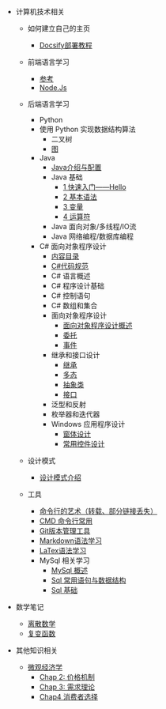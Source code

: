 <!-- _sidebar.md -->


* 计算机技术相关
  * 如何建立自己的主页
    * [Docsify部署教程](/ProjectDocs/cs/docsify-startinit.md)

  * 前端语言学习
    * [参考](/ProjectDocs/cs/Front-end-Development/Introduction.md)
    * [Node.Js](/ProjectDocs/cs/Front-end-Development/NodeJs-DownloadInit.md)
  
  * 后端语言学习
    * Python
    * 使用 Python 实现数据结构算法
      * 二叉树
      * [图](/ProjectDocs/cs/Back-end-Development/AlgorithmTheory-using-python/graph.md)
    * Java
      * [Java介绍与配置](/ProjectDocs/cs/Back-end-Development/Java-Learn/Introduction.md)
      * Java 基础
        * [1 快速入门——Hello](/ProjectDocs/cs/Back-end-Development/Java-Learn/Fast-Start/1HelloWorld.md)
        * [2 基本语法](/ProjectDocs/cs/Back-end-Development/Java-Learn/Fast-Start/2BasicSyntax.md)
        * [3 变量](/ProjectDocs/cs/Back-end-Development/Java-Learn/Fast-Start/3Variable.md)
        * [4 运算符](/ProjectDocs/cs/Back-end-Development/Java-Learn/Fast-Start/4Operator.md)
      * Java 面向对象/多线程/IO流
      * Java 网络编程/数据库编程
    * C# 面向对象程序设计
      * [内容目录](/ProjectDocs/cs/Back-end-Development/Csharp-OOP/file.md)
      * [C#代码规范](/ProjectDocs/cs/Back-end-Development/Csharp-OOP/NameRules.md)
      * C# 语言概述
      * C# 程序设计基础
      * C# 控制语句
      * C# 数组和集合
      * 面向对象程序设计
        * [面向对象程序设计概述](/ProjectDocs/cs/Back-end-Development/Csharp-OOP/5-1-introduction.md)
        * [委托](/ProjectDocs/cs/Back-end-Development/Csharp-OOP/5-12-delegate.md)
        * [事件](/ProjectDocs/cs/Back-end-Development/Csharp-OOP/5-13-event.md)
      * 继承和接口设计
        * [继承](/ProjectDocs/cs/Back-end-Development/Csharp-OOP/6-1-Inheritance.md)
        * [多态](/ProjectDocs/cs/Back-end-Development/Csharp-OOP/6-2-Polymorphism.md)
        * [抽象类](/ProjectDocs/cs/Back-end-Development/Csharp-OOP/6-3-Abstract.md)
        * [接口](/ProjectDocs/cs/Back-end-Development/Csharp-OOP/6-4-Connector.md)
      * 泛型和反射
      * 枚举器和迭代器
      * Windows 应用程序设计
        * [窗体设计](/ProjectDocs/cs/Back-end-Development/Csharp-OOP/9-1-Windows-Form-Design.md)
        * [常用控件设计](/ProjectDocs/cs/Back-end-Development/Csharp-OOP/9-2-Control-design.md)


  * 设计模式
    * [设计模式介绍](/ProjectDocs/cs/DesignPattern/init.md)

  * 工具
    * [命令行的艺术（转载、部分链接丢失）](/ProjectDocs/cs/CMD/Command-CMDart.md)
    * [CMD 命令行常用](/ProjectDocs/cs/CMD/Command-CMDusing.md)
    * [Git版本管理工具](/ProjectDocs/cs/Git-Using.md)
    * [Markdown语法学习](/ProjectDocs/cs/Markdown-Using.md)
    * [LaTex语法学习](/ProjectDocs/cs/LaTeX/LaTex-Learning.md)
    * MySql 相关学习
      * [MySql 概述](/ProjectDocs/cs/Sql/MySQL-front.md)
      * [Sql 常用语句与数据结构](/ProjectDocs/cs/Sql/MySQL-statements-and-data-types.md)
      * [Sql 基础](ProjectDocs\cs\Sql\MySQL-SQL-basic.md)

* 数学笔记
  * [离散数学](/ProjectDocs/Mathematic/Discrete-Mathematic-Exam-Review.md)
  * [复变函数](/ProjectDocs/Mathematic/Complex-Function-Exam-Review.md)

* 其他知识相关
  * [微观经济学](/ProjectDocs/MicroEconomic/file.md)
    * [Chap 2: 价格机制](/ProjectDocs/MicroEconomic/2-PriceMechanism.md)
    * [Chap 3: 需求理论](/ProjectDocs/MicroEconomic/3-TheoryOfElasticity.md)
    * [Chap4 消费者选择](/ProjectDocs/MicroEconomic/4-ConsumerChoice.md)